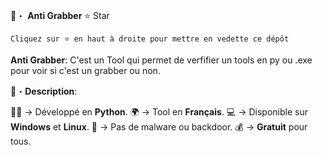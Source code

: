 🚀・ **Anti Grabber**
⭐ Star

    Cliquez sur ⭐ en haut à droite pour mettre en vedette ce dépôt

**Anti Grabber**: C'est un Tool qui permet de verfifier un tools en py ou .exe pour voir si c'est un grabber ou non.

📜・**Description**:

👨‍💻 -> Développé en **Python**.
🌍 -> Tool en **Français**.
💻 -> Disponible sur **Windows** et **Linux**.
🔎 -> Pas de malware ou backdoor.
💰 -> **Gratuit** pour tous. 
